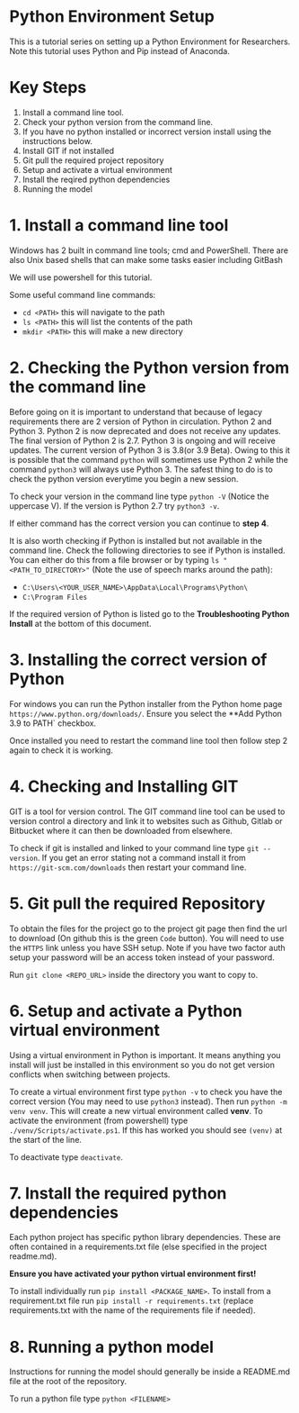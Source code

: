 Python Environment Setup
========================

This is a tutorial series on setting up a Python Environment for Researchers. 
Note this tutorial uses Python and Pip instead of Anaconda.

# Key Steps

1. Install a command line tool.
2. Check your python version from the command line.
3. If you have no python installed or incorrect version install using the instructions below.
4. Install GIT if not installed
5. Git pull the required project repository
6. Setup and activate a virtual environment
7. Install the reqired python dependencies
8. Running the model




# 1. Install a command line tool

Windows has 2 built in command line tools; cmd and PowerShell.
There are also Unix based shells that can make some tasks easier including GitBash

We will use powershell for this tutorial.

Some useful command line commands:

 - `cd <PATH>` this will navigate to the path
 - `ls <PATH>` this will list the contents of the path
 - `mkdir <PATH>` this will make a new directory

# 2. Checking the Python version from the command line

Before going on it is important to understand that because of legacy requirements there are 2 version of Python in circulation.
Python 2 and Python 3. Python 2 is now deprecated and does not receive any updates. The final version of Python 2 is 2.7.
Python 3 is ongoing and will receive updates. The current version of Python 3 is 3.8(or 3.9 Beta).
Owing to this it is possible that the command `python` will sometimes use Python 2 while the command `python3` will always use Python 3.
The safest thing to do is to check the python version everytime you begin a new session.

To check your version in the command line type `python -V` (Notice the uppercase V). If the version is Python 2.7 try `python3 -v`.

If either command has the correct version you can continue to **step 4**.

It is also worth checking if Python is installed but not available in the command line. Check the following directories to see if Python is installed. You can either do this from a file browser or by typing `ls "<PATH_TO_DIRECTORY>"` (Note the use of speech marks around the path):

 - `C:\Users\<YOUR_USER_NAME>\AppData\Local\Programs\Python\`
 - `C:\Program Files`

If the required version of Python is listed go to the **Troubleshooting Python Install** at the bottom of this document.

# 3. Installing the correct version of Python

For windows you can run the Python installer from the Python home page `https://www.python.org/downloads/`. Ensure you select the **Add Python 3.9 to PATH` checkbox.

Once installed you need to restart the command line tool then follow step 2 again to check it is working.

# 4. Checking and Installing GIT

GIT is a tool for version control. The GIT command line tool can be used to version control a directory and link it to websites such as Github, Gitlab or Bitbucket where it can then be downloaded from elsewhere.

To check if git is installed and linked to your command line type `git --version`. If you get an error stating not a command install it from `https://git-scm.com/downloads` then restart your command line.

# 5. Git pull the required Repository

To obtain the files for the project go to the project git page then find the url to download (On github this is the green `Code` button). You will need to use the `HTTPS` link unless you have SSH setup.
Note if you have two factor auth setup your password will be an access token instead of your password.

Run `git clone <REPO_URL>` inside the directory you want to copy to.

# 6. Setup and activate a Python virtual environment

Using a virtual environment in Python is important. It means anything you install will just be installed in this environment so you do not get version conflicts when switching between projects.

To create a virtual environment first type `python -v` to check you have the correct version (You may need to use `python3` instead).
Then run `python -m venv venv`. This will create a new virtual environment called **venv**. To activate the environment (from powershell) type `./venv/Scripts/activate.ps1`. If this has worked you should see `(venv)` at the start of the line.

To deactivate type `deactivate`.

# 7. Install the required python dependencies

Each python project has specific python library dependencies. These are often contained in a requirements.txt file (else specified in the project readme.md).

**Ensure you have activated your python virtual environment first!**

To install individually run `pip install <PACKAGE_NAME>`.
To install from a requirement.txt file run `pip install -r requirements.txt` (replace requirements.txt with the name of the requirements file if needed).

# 8. Running a python model
Instructions for running the model should generally be inside a README.md file at the root of the repository.

To run a python file type `python <FILENAME>`
